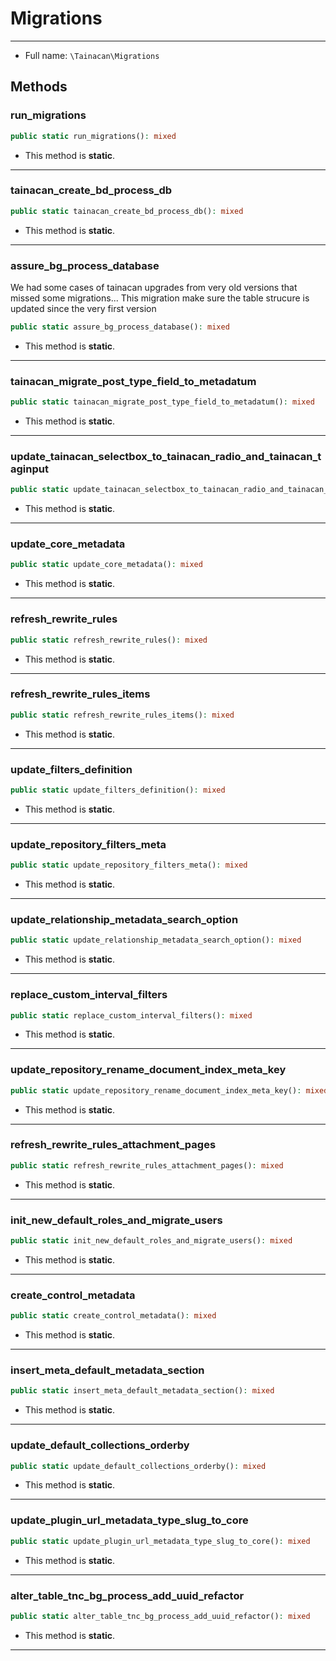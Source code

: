 # Migrations


***

* Full name: `\Tainacan\Migrations`

## Methods

### run_migrations

```php
public static run_migrations(): mixed
```

* This method is **static**.
***

### tainacan_create_bd_process_db

```php
public static tainacan_create_bd_process_db(): mixed
```

* This method is **static**.
***

### assure_bg_process_database

We had some cases of tainacan upgrades from very old versions that missed some migrations...
This migration make sure the table strucure is updated since the very first version

```php
public static assure_bg_process_database(): mixed
```

* This method is **static**.
***

### tainacan_migrate_post_type_field_to_metadatum

```php
public static tainacan_migrate_post_type_field_to_metadatum(): mixed
```

* This method is **static**.
***

### update_tainacan_selectbox_to_tainacan_radio_and_tainacan_taginput

```php
public static update_tainacan_selectbox_to_tainacan_radio_and_tainacan_taginput(): mixed
```

* This method is **static**.
***

### update_core_metadata

```php
public static update_core_metadata(): mixed
```

* This method is **static**.
***

### refresh_rewrite_rules

```php
public static refresh_rewrite_rules(): mixed
```

* This method is **static**.
***

### refresh_rewrite_rules_items

```php
public static refresh_rewrite_rules_items(): mixed
```

* This method is **static**.
***

### update_filters_definition

```php
public static update_filters_definition(): mixed
```

* This method is **static**.
***

### update_repository_filters_meta

```php
public static update_repository_filters_meta(): mixed
```

* This method is **static**.
***

### update_relationship_metadata_search_option

```php
public static update_relationship_metadata_search_option(): mixed
```

* This method is **static**.
***

### replace_custom_interval_filters

```php
public static replace_custom_interval_filters(): mixed
```

* This method is **static**.
***

### update_repository_rename_document_index_meta_key

```php
public static update_repository_rename_document_index_meta_key(): mixed
```

* This method is **static**.
***

### refresh_rewrite_rules_attachment_pages

```php
public static refresh_rewrite_rules_attachment_pages(): mixed
```

* This method is **static**.
***

### init_new_default_roles_and_migrate_users

```php
public static init_new_default_roles_and_migrate_users(): mixed
```

* This method is **static**.
***

### create_control_metadata

```php
public static create_control_metadata(): mixed
```

* This method is **static**.
***

### insert_meta_default_metadata_section

```php
public static insert_meta_default_metadata_section(): mixed
```

* This method is **static**.
***

### update_default_collections_orderby

```php
public static update_default_collections_orderby(): mixed
```

* This method is **static**.
***

### update_plugin_url_metadata_type_slug_to_core

```php
public static update_plugin_url_metadata_type_slug_to_core(): mixed
```

* This method is **static**.
***

### alter_table_tnc_bg_process_add_uuid_refactor

```php
public static alter_table_tnc_bg_process_add_uuid_refactor(): mixed
```

* This method is **static**.
***
